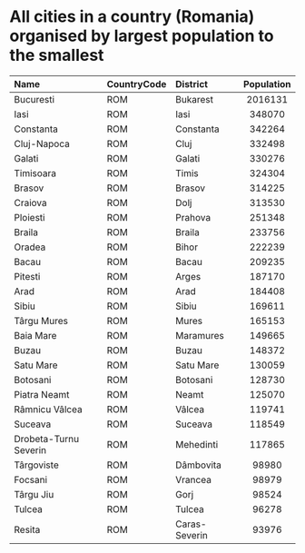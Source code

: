 # All cities in a country (Romania) organised by largest population to the smallest

| Name | CountryCode | District | Population |
| :--- | :--- | :--- | :---: |
|Bucuresti|ROM|Bukarest|2016131|
|Iasi|ROM|Iasi|348070|
|Constanta|ROM|Constanta|342264|
|Cluj-Napoca|ROM|Cluj|332498|
|Galati|ROM|Galati|330276|
|Timisoara|ROM|Timis|324304|
|Brasov|ROM|Brasov|314225|
|Craiova|ROM|Dolj|313530|
|Ploiesti|ROM|Prahova|251348|
|Braila|ROM|Braila|233756|
|Oradea|ROM|Bihor|222239|
|Bacau|ROM|Bacau|209235|
|Pitesti|ROM|Arges|187170|
|Arad|ROM|Arad|184408|
|Sibiu|ROM|Sibiu|169611|
|Târgu Mures|ROM|Mures|165153|
|Baia Mare|ROM|Maramures|149665|
|Buzau|ROM|Buzau|148372|
|Satu Mare|ROM|Satu Mare|130059|
|Botosani|ROM|Botosani|128730|
|Piatra Neamt|ROM|Neamt|125070|
|Râmnicu Vâlcea|ROM|Vâlcea|119741|
|Suceava|ROM|Suceava|118549|
|Drobeta-Turnu Severin|ROM|Mehedinti|117865|
|Târgoviste|ROM|Dâmbovita|98980|
|Focsani|ROM|Vrancea|98979|
|Târgu Jiu|ROM|Gorj|98524|
|Tulcea|ROM|Tulcea|96278|
|Resita|ROM|Caras-Severin|93976|
